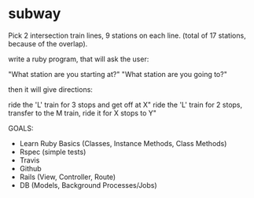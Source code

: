 subway
======

Pick 2 intersection train lines, 9 stations on each line. (total of 17 stations, because of the overlap).

write a ruby program, that will ask the user:

"What station are you starting at?"
"What station are you going to?"

then it will give directions:

ride the 'L' train for 3 stops and get off at X"
ride the 'L' train for 2 stops, transfer to the M train, ride it for X stops to Y"


GOALS:

- Learn Ruby Basics (Classes, Instance Methods, Class Methods)
- Rspec (simple tests)
- Travis
- Github
- Rails (View, Controller, Route)
- DB (Models, Background Processes/Jobs)
